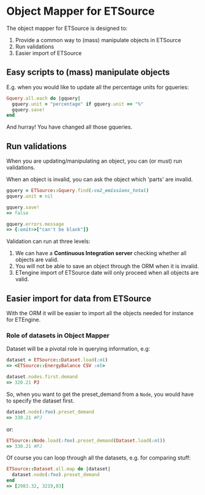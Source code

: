 # Object Mapper for ETSource

The object mapper for ETSource is designed to:

1. Provide a common way to (mass) manipulate objects in ETSource
2. Run validations
3. Easier import of ETSource

## Easy scripts to (mass) manipulate objects

E.g. when you would like to update all the percentage units for gqueries:

```Ruby
Gquery.all.each do |gquery|
  gquery.unit = "percentage" if gquery.unit == "%"
  gquery.save!
end
```

And hurray! You have changed all those gqueries.

## Run validations

When you are updating/manipulating an object, you can (or must) run validations.

When an object is invalid, you can ask the object which 'parts' are invalid.

```Ruby
gquery = ETSource::Gquery.find(:co2_emissions_total)
gquery.unit = nil

gquery.save!
=> false

gquery.errors.message
=> {:unit=>["can't be blank"]}
```

Validation can run at three levels:

1. We can have a **Continuous Integration server** checking whether all objects
   are valid.
2. You will not be able to save an object through the ORM when it is invalid.
3. ETengine import of ETSource date will only proceed when all objects are
   valid.

## Easier import for data from ETSource

With the ORM it will be easier to import all the objects needed for instance
for ETEngine.

### Role of datasets in Object Mapper

Dataset will be a pivotal role in querying information, e.g:

```Ruby
dataset = ETSource::Dataset.load(:nl)
=> <ETSource::EnergyBalance CSV :nl>
```

```Ruby
dataset.nodes.first.demand
=> 320.21 PJ
```

So, when you want to get the preset_demand from a `Node`, you would have to
specify the dataset first.

```Ruby
dataset.node(:foo).preset_demand
=> 330.21 #PJ
```

or:

```Ruby
ETSource::Node.load(:foo).preset_demand(Dataset.load(:nl))
=> 330.21 #PJ
```

Of course you can loop through all the datasets, e.g. for comparing stuff:

```Ruby
ETSource::Dataset.all.map do |dataset|
  dataset.node(:foo).preset_demand
end
=> [2983.32, 3219,03]
```
